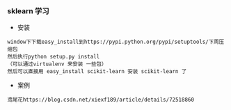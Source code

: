 ### sklearn 学习

- 安装

```
window下下载easy_install到https://pypi.python.org/pypi/setuptools/下周压缩包
然后执行python setup.py install 
（可以通过virtualenv 来安装 一些包）
然后可以直接用 easy_install scikit-learn 安装 scikit-learn 了

```

- 案例

```
鸢尾花https://blog.csdn.net/xiexf189/article/details/72518860
```